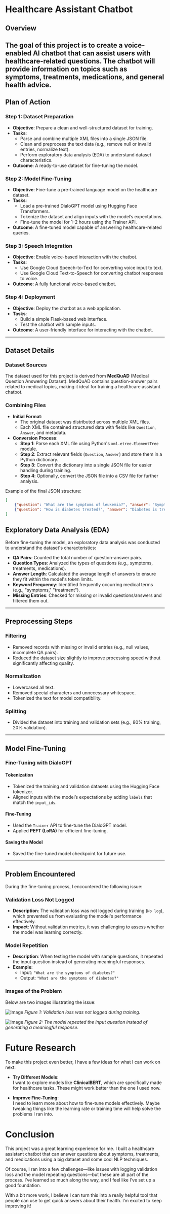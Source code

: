 # Healthcare Assistant Chatbot

## Overview
The goal of this project is to create a voice-enabled AI chatbot that can assist users with healthcare-related questions. The chatbot will provide information on topics such as symptoms, treatments, medications, and general health advice. 
---

## Plan of Action

### Step 1: Dataset Preparation
- **Objective**: Prepare a clean and well-structured dataset for training.
- **Tasks**:
  - Parse and combine multiple XML files into a single JSON file.
  - Clean and preprocess the text data (e.g., remove null or invalid entries, normalize text).
  - Perform exploratory data analysis (EDA) to understand dataset characteristics.
- **Outcome**: A ready-to-use dataset for fine-tuning the model.

### Step 2: Model Fine-Tuning
- **Objective**: Fine-tune a pre-trained language model on the healthcare dataset.
- **Tasks**:
  - Load a pre-trained DialoGPT model using Hugging Face Transformers.
  - Tokenize the dataset and align inputs with the model’s expectations.
  - Fine-tune the model for 1–2 hours using the Trainer API.
- **Outcome**: A fine-tuned model capable of answering healthcare-related queries.

### Step 3: Speech Integration
- **Objective**: Enable voice-based interaction with the chatbot.
- **Tasks**:
  - Use Google Cloud Speech-to-Text for converting voice input to text.
  - Use Google Cloud Text-to-Speech for converting chatbot responses to voice.
- **Outcome**: A fully functional voice-based chatbot.

### Step 4: Deployment
- **Objective**: Deploy the chatbot as a web application.
- **Tasks**:
  - Build a simple Flask-based web interface.
  - Test the chatbot with sample inputs.
- **Outcome**: A user-friendly interface for interacting with the chatbot.

---

## Dataset Details

### Dataset Sources
The dataset used for this project is derived from **MedQuAD** (Medical Question Answering Dataset). MedQuAD contains question-answer pairs related to medical topics, making it ideal for training a healthcare assistant chatbot.

### Combining Files
- **Initial Format**:
  - The original dataset was distributed across multiple XML files.
  - Each XML file contained structured data with fields like `Question`, `Answer`, and metadata.
- **Conversion Process**:
  - **Step 1**: Parse each XML file using Python's `xml.etree.ElementTree` module.
  - **Step 2**: Extract relevant fields (`Question`, `Answer`) and store them in a Python dictionary.
  - **Step 3**: Convert the dictionary into a single JSON file for easier handling during training.
  - **Step 4**: Optionally, convert the JSON file into a CSV file for further analysis.

Example of the final JSON structure:
```json
[
    {"question": "What are the symptoms of leukemia?", "answer": "Symptoms include fatigue, frequent infections..."},
    {"question": "How is diabetes treated?", "answer": "Diabetes is treated with insulin or oral medications..."}
]
```
## Exploratory Data Analysis (EDA)
Before fine-tuning the model, an exploratory data analysis was conducted to understand the dataset's characteristics:
- **QA Pairs**: Counted the total number of question-answer pairs.
- **Question Types**: Analyzed the types of questions (e.g., symptoms, treatments, medications).
- **Answer Length**: Calculated the average length of answers to ensure they fit within the model's token limits.
- **Keyword Frequency**: Identified frequently occurring medical terms (e.g., "symptoms," "treatment").
- **Missing Entries**: Checked for missing or invalid questions/answers and filtered them out.

---

## Preprocessing Steps

### Filtering
- Removed records with missing or invalid entries (e.g., null values, incomplete QA pairs).
- Reduced the dataset size slightly to improve processing speed without significantly affecting quality.

### Normalization
- Lowercased all text.
- Removed special characters and unnecessary whitespace.
- Tokenized the text for model compatibility.

### Splitting
- Divided the dataset into training and validation sets (e.g., 80% training, 20% validation).

---

## Model Fine-Tuning

### Fine-Tuning with DialoGPT

#### Tokenization
- Tokenized the training and validation datasets using the Hugging Face tokenizer.
- Aligned inputs with the model’s expectations by adding `labels` that match the `input_ids`.

#### Fine-Tuning
- Used the `Trainer` API to fine-tune the DialoGPT model.
- Applied **PEFT (LoRA)** for efficient fine-tuning.

#### Saving the Model
- Saved the fine-tuned model checkpoint for future use.

---

## Problem Encountered

During the fine-tuning process, I encountered the following issue:

### Validation Loss Not Logged
- **Description**: The validation loss was not logged during training (`No log`), which prevented us from evaluating the model's performance effectively.
- **Impact**: Without validation metrics, it was challenging to assess whether the model was learning correctly.

### Model Repetition
- **Description**: When testing the model with sample questions, it repeated the input question instead of generating meaningful responses.
- **Example**:
  - Input: `"What are the symptoms of diabetes?"`
  - Output: `"What are the symptoms of diabetes?"`

### Images of the Problem
Below are two images illustrating the issue:

![Image](https://github.com/user-attachments/assets/3c94cf85-46a4-4d8e-9d08-ee0efb99febe)
*Figure 1: Validation loss was not logged during training.*

![Image](https://github.com/user-attachments/assets/735967f0-23a2-44c6-9e4a-293cb49e42e8)
*Figure 2: The model repeated the input question instead of generating a meaningful response.*

# Future Research

To make this project even better, I have a few ideas for what I can work on next:

- **Try Different Models**:  
  I want to explore models like **ClinicalBERT**, which are specifically made for healthcare tasks. These might work better than the one I used now.

- **Improve Fine-Tuning**:  
  I need to learn more about how to fine-tune models effectively. Maybe tweaking things like the learning rate or training time will help solve the problems I ran into.



# Conclusion

This project was a great learning experience for me. I built a healthcare assistant chatbot that can answer questions about symptoms, treatments, and medications using a big dataset and some cool NLP techniques.  

Of course, I ran into a few challenges—like issues with logging validation loss and the model repeating questions—but these are all part of the process. I’ve learned so much along the way, and I feel like I’ve set up a good foundation.  

With a bit more work, I believe I can turn this into a really helpful tool that people can use to get quick answers about their health. I’m excited to keep improving it!
